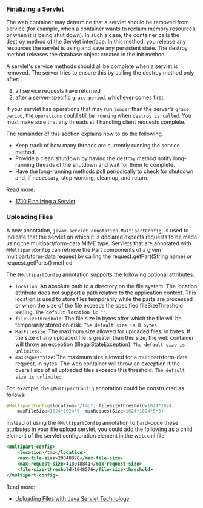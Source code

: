 ### Finalizing a Servlet
The web container may determine that a servlet should be removed from service
(for example, when a container wants to reclaim memory resources or when it is being shut down).
In such a case, the container calls the destroy method of the Servlet interface.
In this method, you release any resources the servlet is using and save any persistent state.
The destroy method releases the database object created in the init method.

A servlet's service methods should all be complete when a servlet is removed.
The server tries to ensure this by calling the destroy method only after:

1. all service requests have returned
2. after a server-specific `grace period`, whichever comes first.

If your servlet has operations that may run `longer` than the server's `grace period`,
the `operations` could still `be running` when `destroy is called`.
You must make sure that any threads still handling client requests complete.

The remainder of this section explains how to do the following.

* Keep track of how many threads are currently running the service method.
* Provide a clean shutdown by having the destroy method notify long-running threads of the shutdown
 and wait for them to complete.
* Have the long-running methods poll periodically to check for shutdown and,
if necessary, stop working, clean up, and return.

Read more:

* [17.10 Finalizing a Servlet](https://docs.oracle.com/javaee/7/tutorial/servlets010.htm)

### Uploading Files
A new annotation, `javax.servlet.annotation.MultipartConfig`,
is used to indicate that the servlet on which it is declared expects requests
to be made using the multipart/form-data MIME type.
Servlets that are annotated with `@MultipartConfig` can retrieve
the Part components of a given multipart/form-data request by calling the request.getPart(String name)
or request.getParts() method.

The `@MultipartConfig` annotation supports the following optional attributes:

* `location`: An absolute path to a directory on the file system. The location attribute does not support a path relative to the application context. This location is used to store files temporarily while the parts are processed or when the size of the file exceeds the specified fileSizeThreshold setting. `The default location is ""`.
* `fileSizeThreshold`: The file size in bytes after which the file will be temporarily stored on disk. `The default size is 0 bytes`.
* `MaxFileSize`: The maximum size allowed for uploaded files, in bytes. If the size of any uploaded file is greater than this size, the web container will throw an exception (IllegalStateException). `The default size is unlimited`.
* `maxRequestSize`: The maximum size allowed for a multipart/form-data request, in bytes. The web container will throw an exception if the overall size of all uploaded files exceeds this threshold. `The default size is unlimited`.

For, example, the `@MultipartConfig` annotation could be constructed as follows:

````Java
@MultipartConfig(location="/tmp", fileSizeThreshold=1024*1024,
    maxFileSize=1024*1024*5, maxRequestSize=1024*1024*5*5)
````
Instead of using the `@MultipartConfig` annotation to hard-code these attributes in your file upload servlet, you could add the following as a child element of the servlet configuration element in the web.xml file:

````XML
<multipart-config>
    <location>/tmp</location>
    <max-file-size>20848820</max-file-size>
    <max-request-size>418018841</max-request-size>
    <file-size-threshold>1048576</file-size-threshold>
</multipart-config>
````

Read more:

* [Uploading Files with Java Servlet Technology](https://docs.oracle.com/javaee/7/tutorial/servlets011.htm)